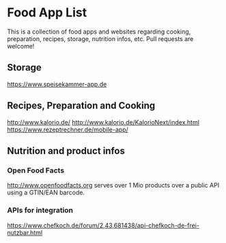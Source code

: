 # Food App List

This is a collection of food apps and websites regarding cooking, preparation, recipes, storage, nutrition infos, etc.
Pull requests are welcome!

## Storage

https://www.speisekammer-app.de

## Recipes, Preparation and Cooking

http://www.kalorio.de/
http://www.kalorio.de/KalorioNext/index.html
https://www.rezeptrechner.de/mobile-app/

## Nutrition and product infos

### Open Food Facts

http://www.openfoodfacts.org serves over 1 Mio products over a public API using a GTIN/EAN barcode.

### APIs for integration

https://www.chefkoch.de/forum/2,43,681438/api-chefkoch-de-frei-nutzbar.html

